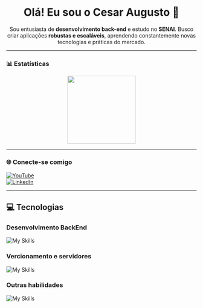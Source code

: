 <h1 align="center">Olá! Eu sou o Cesar Augusto 👋</h1>

<p align="center">
Sou entusiasta de <strong>desenvolvimento back-end</strong> e estudo no <strong>SENAI</strong>. Busco criar aplicações <strong>robustas e escaláveis</strong>, aprendendo constantemente novas tecnologias e práticas do mercado.
</p>

---

### 📊 Estatísticas

<div align="center">
  <img height="180em" src="https://github-readme-stats.vercel.app/api/top-langs/?username=cesaraugustooo&layout=donut&theme=dark&hide=html,blade&cache_seconds=60"/>
</div>

---

### 🌐 Conecte-se comigo

[![YouTube](https://img.shields.io/badge/YouTube-FF0000?style=for-the-badge&logo=youtube&logoColor=white)](https://www.youtube.com)  
[![LinkedIn](https://img.shields.io/badge/LinkedIn-0077B5?style=for-the-badge&logo=linkedin&logoColor=white)](https://www.linkedin.com)

---

## 💻 Tecnologias

<h3>Desenvolvimento BackEnd </h3>

![My Skills](https://skillicons.dev/icons?i=php,laravel,fastapi,nodejs,py,postman,mysql,postgres)


<h3>Vercionamento e servidores</h3>

![My Skills](https://skillicons.dev/icons?i=linux,git,github)

<h3>Outras habilidades</h3>

![My Skills](https://skillicons.dev/icons?i=html,js,css,bootstrap,react,debian,vite&perline=7)

